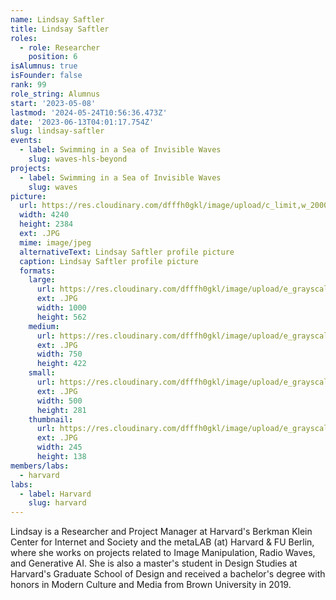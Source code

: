 ```yaml
---
name: Lindsay Saftler
title: Lindsay Saftler
roles:
  - role: Researcher
    position: 6
isAlumnus: true
isFounder: false
rank: 99
role_string: Alumnus
start: '2023-05-08'
lastmod: '2024-05-24T10:56:36.473Z'
date: '2023-06-13T04:01:17.754Z'
slug: lindsay-saftler
events:
  - label: Swimming in a Sea of Invisible Waves
    slug: waves-hls-beyond
projects:
  - label: Swimming in a Sea of Invisible Waves
    slug: waves
picture:
  url: https://res.cloudinary.com/dfffh0gkl/image/upload/c_limit,w_2000,h_2000/e_grayscale/v1686621855/Lindsay_Saftler_77754a2972.jpg
  width: 4240
  height: 2384
  ext: .JPG
  mime: image/jpeg
  alternativeText: Lindsay Saftler profile picture
  caption: Lindsay Saftler profile picture
  formats:
    large:
      url: https://res.cloudinary.com/dfffh0gkl/image/upload/e_grayscale/v1686621857/large_Lindsay_Saftler_77754a2972.jpg
      ext: .JPG
      width: 1000
      height: 562
    medium:
      url: https://res.cloudinary.com/dfffh0gkl/image/upload/e_grayscale/v1686621857/medium_Lindsay_Saftler_77754a2972.jpg
      ext: .JPG
      width: 750
      height: 422
    small:
      url: https://res.cloudinary.com/dfffh0gkl/image/upload/e_grayscale/v1686621857/small_Lindsay_Saftler_77754a2972.jpg
      ext: .JPG
      width: 500
      height: 281
    thumbnail:
      url: https://res.cloudinary.com/dfffh0gkl/image/upload/e_grayscale/v1686621856/thumbnail_Lindsay_Saftler_77754a2972.jpg
      ext: .JPG
      width: 245
      height: 138
members/labs:
  - harvard
labs:
  - label: Harvard
    slug: harvard
---
```

Lindsay is a Researcher and Project Manager at Harvard's Berkman Klein Center for Internet and Society and the metaLAB (at) Harvard & FU Berlin, where she works on projects related to Image Manipulation, Radio Waves, and Generative AI. She is also a master's student in Design Studies at Harvard's Graduate School of Design and received a bachelor's degree with honors in Modern Culture and Media from Brown University in 2019.  